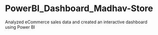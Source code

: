 # PowerBI_Dashboard_Madhav-Store
Analyzed eCommerce sales data and created an interactive dashboard using Power BI
